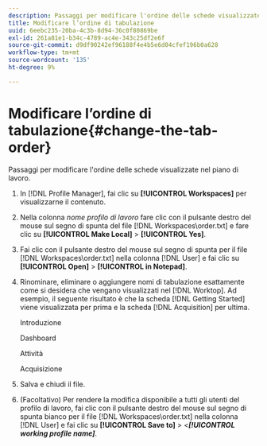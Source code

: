 ```yaml
---
description: Passaggi per modificare l'ordine delle schede visualizzate nel piano di lavoro.
title: Modificare l’ordine di tabulazione
uuid: 6eebc235-20ba-4c3b-8d94-36c0f80869be
exl-id: 261a81e1-b34c-4789-ac4e-343c25df2e6f
source-git-commit: d9df90242ef96188f4e4b5e6d04cfef196b0a628
workflow-type: tm+mt
source-wordcount: '135'
ht-degree: 9%

---
```


# Modificare l’ordine di tabulazione{#change-the-tab-order}

Passaggi per modificare l&#39;ordine delle schede visualizzate nel piano di lavoro.

1. In [!DNL Profile Manager], fai clic su **[!UICONTROL Workspaces]** per visualizzarne il contenuto.
1. Nella colonna *nome profilo di lavoro* fare clic con il pulsante destro del mouse sul segno di spunta del file [!DNL Workspaces\order.txt] e fare clic su **[!UICONTROL Make Local]** > **[!UICONTROL Yes]**.
1. Fai clic con il pulsante destro del mouse sul segno di spunta per il file [!DNL Workspaces\order.txt] nella colonna [!DNL User] e fai clic su **[!UICONTROL Open]** > **[!UICONTROL in Notepad]**.
1. Rinominare, eliminare o aggiungere nomi di tabulazione esattamente come si desidera che vengano visualizzati nel [!DNL Worktop]. Ad esempio, il seguente risultato è che la scheda [!DNL Getting Started] viene visualizzata per prima e la scheda [!DNL Acquisition] per ultima.

   Introduzione

   Dashboard

   Attività

   Acquisizione

1. Salva e chiudi il file.
1. (Facoltativo) Per rendere la modifica disponibile a tutti gli utenti del profilo di lavoro, fai clic con il pulsante destro del mouse sul segno di spunta bianco per il file [!DNL Workspaces\order.txt] nella colonna [!DNL User] e fai clic su **[!UICONTROL Save to]** > *&lt;**[!UICONTROL working profile name]***.
